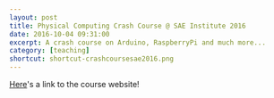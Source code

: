 ```yaml
---
layout: post
title: Physical Computing Crash Course @ SAE Institute 2016
date: 2016-10-04 09:31:00
excerpt: A crash course on Arduino, RaspberryPi and much more...
category: [teaching]
shortcut: shortcut-crashcoursesae2016.png
---
```


[Here](https://limulo.github.io/pccc-sae2016/)'s a link to the course website!